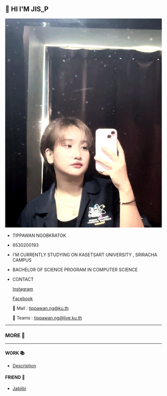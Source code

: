 ## 👋 HI I'M JIS_P
![Profile](profile/Img_profile.jpg)
* TIPPAWAN NGOBKRATOK
* 6530200193
* I'M CURRENTLY STUDYING ON KASETSART UNIVERSITY , SRIRACHA CAMPUS
* BACHELOR OF SCIENCE PROGRAM IN COMPUTER SCIENCE
* CONTACT
  
  [Instagram](https://www.instagram.com/jis_p03)
  
  [Facebook](https://www.facebook.com/tippawan.ngobkratok)
  
  📧 Mail : tippawan.ng@ku.th
  
  👥 Teams : tippawan.ng@live.ku.th

---

### MORE 🔎

---

#### WORK 📚
* [Description](description.md)

#### FRIEND 🤝
* [Jabjibi](https://Jabjibi.github.io)

